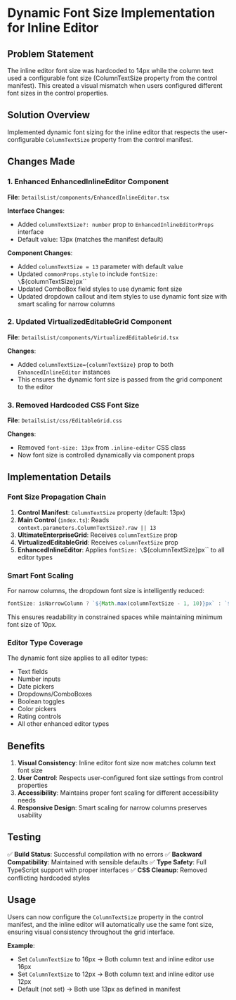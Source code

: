 # Dynamic Font Size Implementation for Inline Editor

## Problem Statement
The inline editor font size was hardcoded to 14px while the column text used a configurable font size (ColumnTextSize property from the control manifest). This created a visual mismatch when users configured different font sizes in the control properties.

## Solution Overview
Implemented dynamic font sizing for the inline editor that respects the user-configurable `ColumnTextSize` property from the control manifest.

## Changes Made

### 1. Enhanced EnhancedInlineEditor Component
**File**: `DetailsList/components/EnhancedInlineEditor.tsx`

**Interface Changes**:
- Added `columnTextSize?: number` prop to `EnhancedInlineEditorProps` interface
- Default value: 13px (matches the manifest default)

**Component Changes**:
- Added `columnTextSize = 13` parameter with default value
- Updated `commonProps.style` to include `fontSize: \`${columnTextSize}px\``
- Updated ComboBox field styles to use dynamic font size
- Updated dropdown callout and item styles to use dynamic font size with smart scaling for narrow columns

### 2. Updated VirtualizedEditableGrid Component  
**File**: `DetailsList/components/VirtualizedEditableGrid.tsx`

**Changes**:
- Added `columnTextSize={columnTextSize}` prop to both `EnhancedInlineEditor` instances
- This ensures the dynamic font size is passed from the grid component to the editor

### 3. Removed Hardcoded CSS Font Size
**File**: `DetailsList/css/EditableGrid.css`

**Changes**:
- Removed `font-size: 13px` from `.inline-editor` CSS class
- Now font size is controlled dynamically via component props

## Implementation Details

### Font Size Propagation Chain
1. **Control Manifest**: `ColumnTextSize` property (default: 13px)
2. **Main Control** (`index.ts`): Reads `context.parameters.ColumnTextSize?.raw || 13`
3. **UltimateEnterpriseGrid**: Receives `columnTextSize` prop
4. **VirtualizedEditableGrid**: Receives `columnTextSize` prop  
5. **EnhancedInlineEditor**: Applies `fontSize: \`${columnTextSize}px\`` to all editor types

### Smart Font Scaling
For narrow columns, the dropdown font size is intelligently reduced:
```typescript
fontSize: isNarrowColumn ? `${Math.max(columnTextSize - 1, 10)}px` : `${columnTextSize}px`
```
This ensures readability in constrained spaces while maintaining minimum font size of 10px.

### Editor Type Coverage
The dynamic font size applies to all editor types:
- Text fields
- Number inputs  
- Date pickers
- Dropdowns/ComboBoxes
- Boolean toggles
- Color pickers
- Rating controls
- All other enhanced editor types

## Benefits

1. **Visual Consistency**: Inline editor font size now matches column text font size
2. **User Control**: Respects user-configured font size settings from control properties
3. **Accessibility**: Maintains proper font scaling for different accessibility needs
4. **Responsive Design**: Smart scaling for narrow columns preserves usability

## Testing

✅ **Build Status**: Successful compilation with no errors
✅ **Backward Compatibility**: Maintained with sensible defaults
✅ **Type Safety**: Full TypeScript support with proper interfaces
✅ **CSS Cleanup**: Removed conflicting hardcoded styles

## Usage
Users can now configure the `ColumnTextSize` property in the control manifest, and the inline editor will automatically use the same font size, ensuring visual consistency throughout the grid interface.

**Example**:
- Set `ColumnTextSize` to 16px → Both column text and inline editor use 16px
- Set `ColumnTextSize` to 12px → Both column text and inline editor use 12px
- Default (not set) → Both use 13px as defined in manifest
